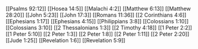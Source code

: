 [[Psalms 92:12]]
[[Hosea 14:5]]
[[Malachi 4:2]]
[[Matthew 6:13]]
[[Matthew 28:20]]
[[John 5:23]]
[[John 17:3]]
[[Romans 11:36]]
[[2 Corinthians 4:6]]
[[Ephesians 1:17]]
[[Ephesians 4:15]]
[[Philippians 3:8]]
[[Colossians 1:10]]
[[Colossians 3:10]]
[[2 Thessalonians 1:3]]
[[2 Timothy 4:18]]
[[1 Peter 2:2]]
[[1 Peter 5:10]]
[[2 Peter 1:3]]
[[2 Peter 1:8]]
[[2 Peter 1:11]]
[[2 Peter 2:20]]
[[Jude 1:25]]
[[Revelation 1:6]]
[[Revelation 5:9]]
